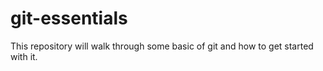 # git-essentials
This repository will walk through some basic of git and how to get started with it.
